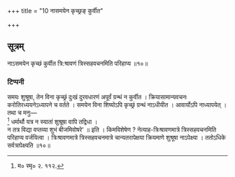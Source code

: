 +++
title = "10 नासमयेन कृच्छ्रङ् कुर्वीत"

+++
## सूत्रम्
नाऽसमयेन कृच्छं कुर्वीत त्रि:श्रावणं त्रिस्सहवचनमिति परिहाप्य ॥१०॥  
### टिप्पनी
समयः शुश्रूषा, तेन विना कृच्छ्रं दुःखं दुरवधारणं अपूर्वं ग्रन्थं न कुर्वीत । क्रियासामान्यवचनः करोतिरध्ययनेऽध्यापने च वर्तते । समयेन विना शिष्योऽपि कृच्छ्रं ग्रन्थं नाऽधीयीत । आवार्योऽपि नाध्यापयेत् । तथा च मनुः—  
[^४] धर्मार्थौ यत्र न स्यातां शुश्रूषा वापि तद्विधा ।  
न तत्र विद्या वप्तव्या शुभं बीजमिवोषरे' ॥ इति ।   किमविशेषेण ? नेत्याह-त्रिःश्रावणमात्रे त्रिस्सहवचनमिति परिहाप्य वर्जयित्वा । त्रिःश्रावणमात्रे त्रिस्सहवचनमात्रे चान्यतरापेक्षया क्रियमाणे
शुश्रूषा नाऽपेक्ष्या । ततोऽधिके सर्वत्रापेक्ष्यति ॥१०॥  

[^४]: म० स्मृ० २. ११२.

